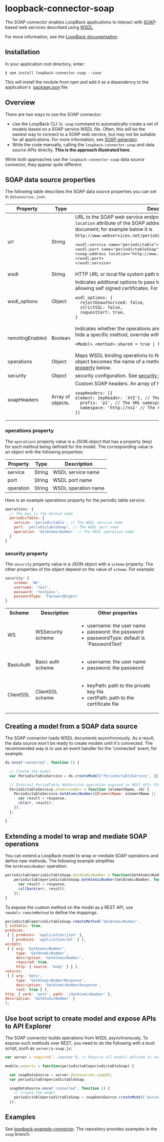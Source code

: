 # loopback-connector-soap

The SOAP connector enables LoopBack applications to interact with
[SOAP](http://www.w3.org/TR/soap)-based web services described using
[WSDL](http://www.w3.org/TR/wsdl).

<p class="gh-only">
For more information, see the
<a href="http://loopback.io/doc/en/lb3/SOAP-connector.html">LoopBack documentation</a>.
</p>

## Installation

In your application root directory, enter:

```shell
$ npm install loopback-connector-soap --save
```

This will install the module from npm and add it as a dependency to the application's 
[package.json](http://loopback.io/doc/en/lb2/package.json.html) file.

## Overview

There are two ways to use the SOAP connector:

- Use the LoopBack CLI `lb soap` command to automatically create a set of models based on a SOAP service WSDL file.  Often, this will be the easiest way to connect to a SOAP web service, but may not be suitable for all applications.  For more information, see [SOAP generator](http://loopback.io/doc/en/lb3/SOAP-generator.html).
- Write the code manually, calling the `loopback-connector-soap` and data source APIs directly.  **This is the approach illustrated here**.

While both approaches use the `loopback-connector-soap` data source connector, they appear quite different.

## SOAP data source properties

The following table describes the SOAP data source properties you can set in `datasources.json`.

<table>
<thead>
<tr>
<th>Property</th>
<th>Type</th>
<th>Description</th>
</tr>
</thead>
<tbody>    
<tr>
<td>url</td>
<td>String</td>
<td>URL to the SOAP web service endpoint. If not present, defaults to the
<code>location</code> attribute of the SOAP address for the service/port
from the WSDL document; for example below it is <code>http://www.webservicex.net/periodictable.asmx</code>:
<pre>
&lt;wsdl:service name="periodictable"&gt;
&lt;wsdl:port name="periodictableSoap" binding="tns:periodictableSoap"&gt;
&lt;soap:address location="http://www.webservicex.net/periodictable.asmx"/&gt;
&lt;/wsdl:port&gt;
&lt;/wsdl:service&gt;</pre>
</td>
</tr>
<tr>
<td>wsdl</td>
<td>String</td>
<td>HTTP URL or local file system path to the WSDL file. Default is <code>?wsdl</code>.</td>
</tr>
<tr>
<td>wsdl_options</td>
<td>Object</td>
<td>Indicates additonal options to pass to the SOAP connector, for example allowing self signed certificates.
For example:
<pre><code>wsdl_options: {
  rejectUnauthorized: false,
  strictSSL: false,
  requestCert: true,
}</code></pre></td>    
</tr>
<tr>
<td>remotingEnabled</td>
<td>Boolean</td>
<td>Indicates whether the operations are exposed as REST APIs. To expose or hide a specific method, override with:
<pre><code>&lt;Model&gt;.&lt;method&gt;.shared = true | false;</code></pre>
</td>
</tr>
<tr>
<td>operations</td>
<td>Object</td>
<td>Maps WSDL binding operations to Node.js methods. Each key in the JSON
object becomes the name of a method on the model.
See <a href="#operations-property">operations property</a> below.</td>
</tr>
<tr>
<td>security</td>
<td>Object</td>
<td>security configuration.
See <a href="#security-property">security property</a> below.
</td>
</tr>
<tr>
<td>soapHeaders</td>
<td>Array of objects.</td>
<td>Custom SOAP headers. An array of header properties.
 For example:
<pre><code>soapHeaders: [{
element: {myHeader: 'XYZ'}, // The XML element in JSON object format
  prefix: 'p1', // The XML namespace prefix for the header
  namespace: 'http://ns1' // The XML namespace URI for the header
}]</code></pre>
</td>       
</tr>
</tbody>
</table>

### operations property

The `operations` property value is a JSON object that has a property (key) for each
method being defined for the model. The corresponding value is an object with the
following properties:

| Property | Type | Description |
|---|---|---|
| service | String | WSDL service name |
| port | String | WSDL port name |
| operation | String | WSDL operation name |

Here is an example operations property for the periodic table service:

```javascript
operations: {
  // The key is the method name
  periodicTable: {
    service: 'periodictable', // The WSDL service name
    port: 'periodictableSoap', // The WSDL port name
    operation: 'GetAtomicNumber' // The WSDL operation name
  }
}
```

### security property

The `security` property value is a JSON object with a `scheme` property.
The other properties of the object depend on the value of `scheme`.  For example:

```javascript
security: {
    scheme: 'WS',
    username: 'test',
    password: 'testpass',
    passwordType: 'PasswordDigest'
}
```

<table>
  <tbody>
   <tr>
    <th>Scheme</th>
    <th>Description</th>
    <th>Other properties</th>    
   </tr>

   <tr>
    <td>WS</td>
    <td>WSSecurity scheme</td>
    <td>
    <ul>
     <li>username: the user name</li>
     <li>password: the password</li>
     <li>passwordType: default is 'PasswordText'</li>
    </ul>
    </td>    
   </tr>

   <tr>
    <td>BasicAuth</td>
    <td>Basic auth scheme</td>
    <td>    
    <ul>
     <li>username: the user name</li>
     <li>password: the password</li>
    </ul>
    </td>    
   </tr>

   <tr>
    <td>ClientSSL</td>
    <td>ClientSSL scheme</td>
    <td>
     <ul>
     <li>keyPath: path to the private key file</li>
     <li>certPath: path to the certificate file</li>
    </ul>    
    </td>    
   </tr>

  </tbody>
</table>

## Creating a model from a SOAP data source

The SOAP connector loads WSDL documents asynchronously.
As a result, the data source won't be ready to create models until it's connected.
The recommended way is to use an event handler for the 'connected' event; for example:

```js
ds.once('connected', function () {

  // Create the model
  var PeriodictableService = ds.createModel('PeriodictableService', {});

  // External PeriodTable WebService operation exposed as REST APIs through LoopBack
  PeriodictableService.atomicnumber = function (elementName, cb) {
    PeriodictableService.GetAtomicNumber({ElementName: elementName || 'Copper'}, function (err, response) {
      var result = response;
      cb(err, result);
    });
  };
...
}
```

## Extending a model to wrap and mediate SOAP operations

You can extend a LoopBack model to wrap or mediate SOAP operations
and define new methods.
The following example simplifies the `GetAtomicNumber` operation:

```javascript
periodictableperiodictableSoap.GetAtomicNumber = function(GetAtomicNumber, callback) {
    periodictableperiodictableSoap.GetAtomicNumber(GetAtomicNumber, function (err, response) {
      var result = response;
      callback(err, result);
    });
}
```

To expose the custom method on the model as a REST API,
use `<model>.remoteMethod` to define the mappings.

```javascript
periodictableperiodictableSoap.remoteMethod('GetAtomicNumber',
{ isStatic: true,
produces:
 [ { produces: 'application/json' },
   { produces: 'application/xml' } ],
accepts:
 [ { arg: 'GetAtomicNumber',
     type: 'GetAtomicNumber',
     description: 'GetAtomicNumber',
     required: true,
     http: { source: 'body' } } ],
returns:
 [ { arg: 'data',
     type: 'GetAtomicNumberResponse',
     description: 'GetAtomicNumberResponse',
     root: true } ],
http: { verb: 'post', path: '/GetAtomicNumber' },
description: 'GetAtomicNumber' }
);
```

## Use boot script to create model and expose APIs to API Explorer

The SOAP connector builds operations from WSDL asynchronously.
To expose such methods over REST, you need to do the following with a boot script,
such as `server/a-soap.js`:

```javascript
var server = require('../server'); // Require all models defined in server dir

module.exports = function(periodictableperiodictableSoap) {

  var soapDataSource = server.datasources.soapDS;
  var periodictableperiodictableSoap;

  soapDataSource.once('connected', function () {
    // Create the model
    periodictableperiodictableSoap = soapDataSource.createModel('periodictableperiodictableSoap', {});
  });
```

## Examples

See [loopback-example-connector](https://github.com/strongloop/loopback-example-connector/tree/soap).  The repository provides examples in the `soap` branch.
